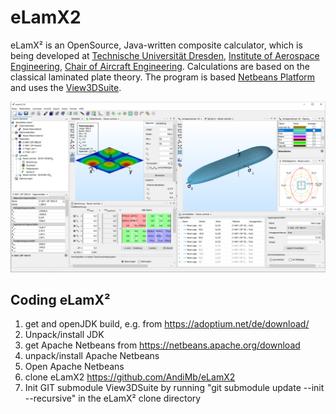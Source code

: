 # eLamX2
eLamX² is an OpenSource, Java-written composite calculator, which is being developed at [Technische Universität Dresden](https://tu-dresden.de), [Institute of Aerospace Engineering](https://tu-dresden.de/ing/mw/ilr), [Chair of Aircraft Engineering](https://tu-dresden.de/ing/mw/ilr/lft). Calculations are based on the classical laminated plate theory. The program is based [Netbeans Platform](https://netbeans.apache.org/) and uses the [View3DSuite](https://github.com/AndiMb/View3DSuite).

<p align="center">
<img src="Resource/eLamX26_Hauptfenster_1200.png"
  alt="Screenshot of eLamX² version 2.6"
  width="686">
</p>

## Coding eLamX²

1. get and openJDK build, e.g. from https://adoptium.net/de/download/
2. Unpack/install JDK
3. get Apache Netbeans from https://netbeans.apache.org/download
4. unpack/install Apache Netbeans
5. Open Apache Netbeans
6. clone eLamX2 https://github.com/AndiMb/eLamX2
7. Init GIT submodule View3DSuite by running "git submodule update --init --recursive" in the eLamX² clone directory
